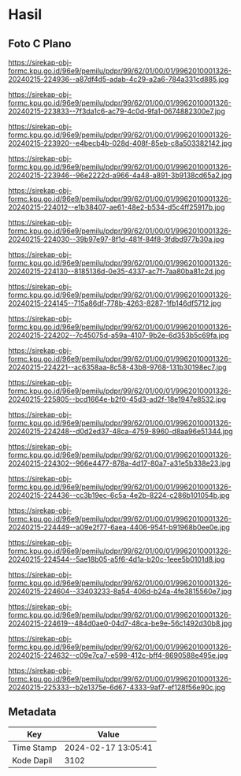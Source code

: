 # Hasil

## Foto C Plano

https://sirekap-obj-formc.kpu.go.id/96e9/pemilu/pdpr/99/62/01/00/01/9962010001326-20240215-224936--a87df4d5-adab-4c29-a2a6-784a331cd885.jpg

https://sirekap-obj-formc.kpu.go.id/96e9/pemilu/pdpr/99/62/01/00/01/9962010001326-20240215-223833--7f3da1c6-ac79-4c0d-9fa1-0674882300e7.jpg

https://sirekap-obj-formc.kpu.go.id/96e9/pemilu/pdpr/99/62/01/00/01/9962010001326-20240215-223920--e4becb4b-028d-408f-85eb-c8a503382142.jpg

https://sirekap-obj-formc.kpu.go.id/96e9/pemilu/pdpr/99/62/01/00/01/9962010001326-20240215-223946--96e2222d-a966-4a48-a891-3b9138cd65a2.jpg

https://sirekap-obj-formc.kpu.go.id/96e9/pemilu/pdpr/99/62/01/00/01/9962010001326-20240215-224012--e1b38407-ae61-48e2-b534-d5c4ff25917b.jpg

https://sirekap-obj-formc.kpu.go.id/96e9/pemilu/pdpr/99/62/01/00/01/9962010001326-20240215-224030--39b97e97-8f1d-481f-84f8-3fdbd977b30a.jpg

https://sirekap-obj-formc.kpu.go.id/96e9/pemilu/pdpr/99/62/01/00/01/9962010001326-20240215-224130--8185136d-0e35-4337-ac7f-7aa80ba81c2d.jpg

https://sirekap-obj-formc.kpu.go.id/96e9/pemilu/pdpr/99/62/01/00/01/9962010001326-20240215-224145--715a86df-778b-4263-8287-1fb146df5712.jpg

https://sirekap-obj-formc.kpu.go.id/96e9/pemilu/pdpr/99/62/01/00/01/9962010001326-20240215-224202--7c45075d-a59a-4107-9b2e-6d353b5c69fa.jpg

https://sirekap-obj-formc.kpu.go.id/96e9/pemilu/pdpr/99/62/01/00/01/9962010001326-20240215-224221--ac6358aa-8c58-43b8-9768-131b30198ec7.jpg

https://sirekap-obj-formc.kpu.go.id/96e9/pemilu/pdpr/99/62/01/00/01/9962010001326-20240215-225805--bcd1664e-b2f0-45d3-ad2f-18e1947e8532.jpg

https://sirekap-obj-formc.kpu.go.id/96e9/pemilu/pdpr/99/62/01/00/01/9962010001326-20240215-224248--d0d2ed37-48ca-4759-8960-d8aa96e51344.jpg

https://sirekap-obj-formc.kpu.go.id/96e9/pemilu/pdpr/99/62/01/00/01/9962010001326-20240215-224302--966e4477-878a-4d17-80a7-a31e5b338e23.jpg

https://sirekap-obj-formc.kpu.go.id/96e9/pemilu/pdpr/99/62/01/00/01/9962010001326-20240215-224436--cc3b19ec-6c5a-4e2b-8224-c286b101054b.jpg

https://sirekap-obj-formc.kpu.go.id/96e9/pemilu/pdpr/99/62/01/00/01/9962010001326-20240215-224449--a09e2f77-6aea-4406-954f-b91968b0ee0e.jpg

https://sirekap-obj-formc.kpu.go.id/96e9/pemilu/pdpr/99/62/01/00/01/9962010001326-20240215-224544--5ae18b05-a5f6-4d1a-b20c-1eee5b0101d8.jpg

https://sirekap-obj-formc.kpu.go.id/96e9/pemilu/pdpr/99/62/01/00/01/9962010001326-20240215-224604--33403233-8a54-406d-b24a-4fe3815560e7.jpg

https://sirekap-obj-formc.kpu.go.id/96e9/pemilu/pdpr/99/62/01/00/01/9962010001326-20240215-224619--484d0ae0-04d7-48ca-be9e-56c1492d30b8.jpg

https://sirekap-obj-formc.kpu.go.id/96e9/pemilu/pdpr/99/62/01/00/01/9962010001326-20240215-224632--c09e7ca7-e598-412c-bff4-8690588e495e.jpg

https://sirekap-obj-formc.kpu.go.id/96e9/pemilu/pdpr/99/62/01/00/01/9962010001326-20240215-225333--b2e1375e-6d67-4333-9af7-ef128f56e90c.jpg


## Metadata

| Key        | Value               |
| ---------- | ------------------- |
| Time Stamp | 2024-02-17 13:05:41 |
| Kode Dapil | 3102                |



